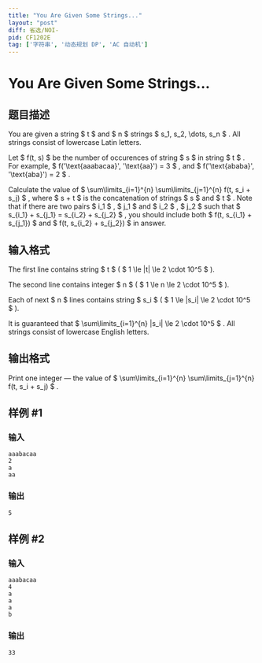 ```yaml
---
title: "You Are Given Some Strings..."
layout: "post"
diff: 省选/NOI-
pid: CF1202E
tag: ['字符串', '动态规划 DP', 'AC 自动机']
---
```


# You Are Given Some Strings...

## 题目描述

You are given a string $ t $ and $ n $ strings $ s_1, s_2, \dots, s_n $ . All strings consist of lowercase Latin letters.

Let $ f(t, s) $ be the number of occurences of string $ s $ in string $ t $ . For example, $ f('\text{aaabacaa}', '\text{aa}') = 3 $ , and $ f('\text{ababa}', '\text{aba}') = 2 $ .

Calculate the value of $ \sum\limits_{i=1}^{n} \sum\limits_{j=1}^{n} f(t, s_i + s_j) $ , where $ s + t $ is the concatenation of strings $ s $ and $ t $ . Note that if there are two pairs $ i_1 $ , $ j_1 $ and $ i_2 $ , $ j_2 $ such that $ s_{i_1} + s_{j_1} = s_{i_2} + s_{j_2} $ , you should include both $ f(t, s_{i_1} + s_{j_1}) $ and $ f(t, s_{i_2} + s_{j_2}) $ in answer.

## 输入格式

The first line contains string $ t $ ( $ 1 \le |t| \le 2 \cdot 10^5 $ ).

The second line contains integer $ n $ ( $ 1 \le n \le 2 \cdot 10^5 $ ).

Each of next $ n $ lines contains string $ s_i $ ( $ 1 \le |s_i| \le 2 \cdot 10^5 $ ).

It is guaranteed that $ \sum\limits_{i=1}^{n} |s_i| \le 2 \cdot 10^5 $ . All strings consist of lowercase English letters.

## 输出格式

Print one integer — the value of $ \sum\limits_{i=1}^{n} \sum\limits_{j=1}^{n} f(t, s_i + s_j) $ .

## 样例 #1

### 输入

```
aaabacaa
2
a
aa

```

### 输出

```
5

```

## 样例 #2

### 输入

```
aaabacaa
4
a
a
a
b

```

### 输出

```
33

```

